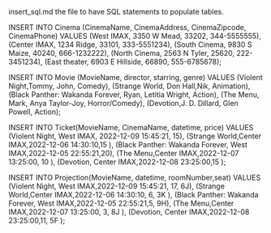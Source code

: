 insert_sql.md
the file to have SQL statements to populate tables.

INSERT INTO Cinema (CinemaName, CinemaAddress, CinemaZipcode, CinemaPhone)
VALUES 
	(West IMAX, 3350 W Mead, 33202, 344-5555555),
    (Center IMAX, 1234 Ridge, 33101, 333-5551234),
    (South Cinema, 9830 S Maize, 40240, 666-1232222),
    (North Cinema, 2563 N Tyler, 25620, 222-3451234),
    (East theater, 6903 E Hillside, 66890, 555-6785678);

    
INSERT INTO Movie (MovieName, director, starring, genre)
VALUES 
    (Violent Night,Tommy, John, Comedy),
    (Strange World, Don Hall,Nik, Animation),
    (Black Panther: Wakanda Forever, Ryan, Letitia Wright, Action),
    (The Menu, Mark, Anya Taylor-Joy, Horror/Comedy),
    (Devotion,J. D. Dillard, Glen Powell, Action);

INSERT INTO Ticket(MovieName, CinemaName, datetime, price)
VALUES 
    (Violent Night, West IMAX, 2022-12-09 15:45:21, 15),
    (Strange World,Center IMAX,2022-12-06 14:30:10,15 ),
    (Black Panther: Wakanda Forever, West IMAX,2022-12-05 22:55:21,20),
    (The Menu,Center IMAX,2022-12-07 13:25:00, 10 ),
    (Devotion, Center IMAX,2022-12-08 23:25:00,15 );


INSERT INTO Projection(MovieName, datetime, roomNumber,seat)
VALUES 
    (Violent Night, West IMAX,2022-12-09 15:45:21, 17, 6J),
    (Strange World,Center IMAX,2022-12-06 14:30:10, 6, 3K ),
    (Black Panther: Wakanda Forever, West IMAX,2022-12-05 22:55:21,5, 9H),
    (The Menu,Center IMAX,2022-12-07 13:25:00, 3, 8J ),
    (Devotion, Center IMAX,2022-12-08 23:25:00,11, 5F );
   

